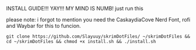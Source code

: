 INSTALL GUIDE!!! YAY!!! MY MIND IS NUMB!
just run this

please note: i forgot to mention you need the CaskaydiaCove Nerd Font, rofi and Waybar for this to funcion.



``git clone https://github.com/Slayuuy/skrimDotFiles/ ~/skrimDotFiles && cd ~/skrimDotFiles && chmod +x install.sh && ./install.sh``
